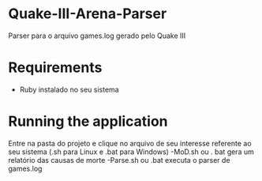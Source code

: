 # Quake-III-Arena-Parser
Parser para o arquivo games.log gerado pelo Quake III

# Requirements
- Ruby instalado no seu sistema

# Running the application
Entre na pasta do projeto e clique no arquivo de seu interesse referente ao seu sistema (.sh para Linux e .bat para Windows)
-MoD.sh ou . bat gera um relatório das causas de morte
-Parse.sh ou .bat executa o parser de games.log
